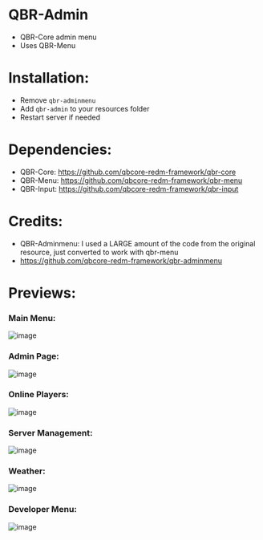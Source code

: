 # QBR-Admin
- QBR-Core admin menu
- Uses QBR-Menu

# Installation:
- Remove `qbr-adminmenu`
- Add `qbr-admin` to your resources folder
- Restart server if needed

# Dependencies:
- QBR-Core: https://github.com/qbcore-redm-framework/qbr-core
- QBR-Menu: https://github.com/qbcore-redm-framework/qbr-menu
- QBR-Input: https://github.com/qbcore-redm-framework/qbr-input

# Credits:
- QBR-Adminmenu: I used a LARGE amount of the code from the original resource, just converted to work with qbr-menu
- https://github.com/qbcore-redm-framework/qbr-adminmenu

# Previews:
### **Main Menu:**
![image](https://user-images.githubusercontent.com/101474430/181871795-20f25d53-082f-4dda-8565-94d583eb5e06.png)
### **Admin Page:**
![image](https://user-images.githubusercontent.com/101474430/181871810-4214d404-dc73-46e2-aa01-1344bcd47de9.png)
### **Online Players:**
![image](https://user-images.githubusercontent.com/101474430/181871837-b724e767-e3c0-4234-aac7-a2a8087bede2.png)
### **Server Management:**
![image](https://user-images.githubusercontent.com/101474430/181871852-ac308284-071f-4d44-bcc4-04b04096cb23.png)
### **Weather:**
![image](https://user-images.githubusercontent.com/101474430/181871866-43fed472-cc1a-402d-a391-1a0e80804c5e.png)
### **Developer Menu:**
![image](https://user-images.githubusercontent.com/101474430/181871877-4cca8aa0-1df7-4117-81fa-2ac372e001a8.png)
